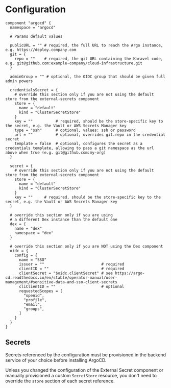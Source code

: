 # Configuration

```hcl
component "argocd" {
  namespace = "argocd"

  # Params default values

  publicURL = "" # required, the full URL to reach the Argo instance, e.g. https://deploy.company.com
  git = {
    repo = ""    # required, the git URL containing the Karavel code, e.g. git@github.com:example-company/cloud-infrastructure.git
  }

  adminGroup = "" # optional, the OIDC group that should be given full admin powers

  credentialsSecret = {
    # override this section only if you are not using the default store from the external-secrets component
    store = {
      name = "default"
      kind = "ClusterSecretStore"
    }
    key = ""          # required, should be the store-specific key to the secret, e.g. the Vault or AWS Secrets Manager key
    type = "ssh"      # optional, values: ssh or password
    url = ""          # optional, overrides git.repo in the credential secret
    template = false  # optional, configures the secret as a credentials template, allowing to pass a git namespace as the url above when true (e.g. git@github.com:my-org)
  }

  secret = {
    # override this section only if you are not using the default store from the external-secrets component
    store = {
      name = "default"
      kind = "ClusterSecretStore"
    }
    key = ""     # required, should be the store-specific key to the secret, e.g. the Vault or AWS Secrets Manager key
  }

  # override this section only if you are using
  # a different Dex instance than the default one
  dex = {
    name = "dex"
    namespace = "dex"
  }

  # override this section only if you are NOT using the Dex component
  oidc = {
    config = {
      name = "SSO"
      issuer = ""                         # required
      clientID = ""                       # required
      clientSecret = "$oidc.clientSecret" # see https://argo-cd.readthedocs.io/en/stable/operator-manual/user-management/#sensitive-data-and-sso-client-secrets
      cliClientID = ""                    # optional
      requestedScopes = [
        "openid",
        "profile",
        "email",
        "groups",
      ]
    }
  }
}
```

## Secrets

Secrets referenced by the configuration must be provisioned in the backend service of your choice before installing ArgoCD. 

Unless you changed the configuration of the External Secret component or manually provisioned a custom `SecretStore` resource, you don't need to override the `store` section of each secret reference.
